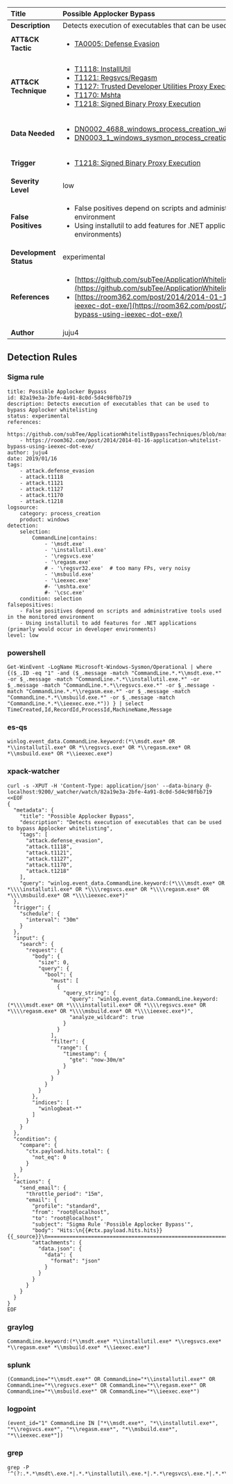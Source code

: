 | Title                    | Possible Applocker Bypass       |
|:-------------------------|:------------------|
| **Description**          | Detects execution of executables that can be used to bypass Applocker whitelisting |
| **ATT&amp;CK Tactic**    |  <ul><li>[TA0005: Defense Evasion](https://attack.mitre.org/tactics/TA0005)</li></ul>  |
| **ATT&amp;CK Technique** | <ul><li>[T1118: InstallUtil](https://attack.mitre.org/techniques/T1118)</li><li>[T1121: Regsvcs/Regasm](https://attack.mitre.org/techniques/T1121)</li><li>[T1127: Trusted Developer Utilities Proxy Execution](https://attack.mitre.org/techniques/T1127)</li><li>[T1170: Mshta](https://attack.mitre.org/techniques/T1170)</li><li>[T1218: Signed Binary Proxy Execution](https://attack.mitre.org/techniques/T1218)</li></ul>  |
| **Data Needed**          | <ul><li>[DN0002_4688_windows_process_creation_with_commandline](../Data_Needed/DN0002_4688_windows_process_creation_with_commandline.md)</li><li>[DN0003_1_windows_sysmon_process_creation](../Data_Needed/DN0003_1_windows_sysmon_process_creation.md)</li></ul>  |
| **Trigger**              | <ul><li>[T1218: Signed Binary Proxy Execution](../Triggers/T1218.md)</li></ul>  |
| **Severity Level**       | low |
| **False Positives**      | <ul><li>False positives depend on scripts and administrative tools used in the monitored environment</li><li>Using installutil to add features for .NET applications (primarly would occur in developer environments)</li></ul>  |
| **Development Status**   | experimental |
| **References**           | <ul><li>[https://github.com/subTee/ApplicationWhitelistBypassTechniques/blob/master/TheList.txt](https://github.com/subTee/ApplicationWhitelistBypassTechniques/blob/master/TheList.txt)</li><li>[https://room362.com/post/2014/2014-01-16-application-whitelist-bypass-using-ieexec-dot-exe/](https://room362.com/post/2014/2014-01-16-application-whitelist-bypass-using-ieexec-dot-exe/)</li></ul>  |
| **Author**               | juju4 |


## Detection Rules

### Sigma rule

```
title: Possible Applocker Bypass
id: 82a19e3a-2bfe-4a91-8c0d-5d4c98fbb719
description: Detects execution of executables that can be used to bypass Applocker whitelisting
status: experimental
references:
    - https://github.com/subTee/ApplicationWhitelistBypassTechniques/blob/master/TheList.txt
    - https://room362.com/post/2014/2014-01-16-application-whitelist-bypass-using-ieexec-dot-exe/
author: juju4
date: 2019/01/16
tags:
    - attack.defense_evasion
    - attack.t1118
    - attack.t1121
    - attack.t1127
    - attack.t1170
    - attack.t1218
logsource:
    category: process_creation
    product: windows
detection:
    selection:
        CommandLine|contains:
            - '\msdt.exe'
            - '\installutil.exe'
            - '\regsvcs.exe'
            - '\regasm.exe'
            # - '\regsvr32.exe'  # too many FPs, very noisy
            - '\msbuild.exe'
            - '\ieexec.exe'
            #- '\mshta.exe'
            #- '\csc.exe'
    condition: selection
falsepositives:
    - False positives depend on scripts and administrative tools used in the monitored environment
    - Using installutil to add features for .NET applications (primarly would occur in developer environments)
level: low

```





### powershell
    
```
Get-WinEvent -LogName Microsoft-Windows-Sysmon/Operational | where {($_.ID -eq "1" -and ($_.message -match "CommandLine.*.*\\msdt.exe.*" -or $_.message -match "CommandLine.*.*\\installutil.exe.*" -or $_.message -match "CommandLine.*.*\\regsvcs.exe.*" -or $_.message -match "CommandLine.*.*\\regasm.exe.*" -or $_.message -match "CommandLine.*.*\\msbuild.exe.*" -or $_.message -match "CommandLine.*.*\\ieexec.exe.*")) } | select TimeCreated,Id,RecordId,ProcessId,MachineName,Message
```


### es-qs
    
```
winlog.event_data.CommandLine.keyword:(*\\msdt.exe* OR *\\installutil.exe* OR *\\regsvcs.exe* OR *\\regasm.exe* OR *\\msbuild.exe* OR *\\ieexec.exe*)
```


### xpack-watcher
    
```
curl -s -XPUT -H 'Content-Type: application/json' --data-binary @- localhost:9200/_watcher/watch/82a19e3a-2bfe-4a91-8c0d-5d4c98fbb719 <<EOF
{
  "metadata": {
    "title": "Possible Applocker Bypass",
    "description": "Detects execution of executables that can be used to bypass Applocker whitelisting",
    "tags": [
      "attack.defense_evasion",
      "attack.t1118",
      "attack.t1121",
      "attack.t1127",
      "attack.t1170",
      "attack.t1218"
    ],
    "query": "winlog.event_data.CommandLine.keyword:(*\\\\msdt.exe* OR *\\\\installutil.exe* OR *\\\\regsvcs.exe* OR *\\\\regasm.exe* OR *\\\\msbuild.exe* OR *\\\\ieexec.exe*)"
  },
  "trigger": {
    "schedule": {
      "interval": "30m"
    }
  },
  "input": {
    "search": {
      "request": {
        "body": {
          "size": 0,
          "query": {
            "bool": {
              "must": [
                {
                  "query_string": {
                    "query": "winlog.event_data.CommandLine.keyword:(*\\\\msdt.exe* OR *\\\\installutil.exe* OR *\\\\regsvcs.exe* OR *\\\\regasm.exe* OR *\\\\msbuild.exe* OR *\\\\ieexec.exe*)",
                    "analyze_wildcard": true
                  }
                }
              ],
              "filter": {
                "range": {
                  "timestamp": {
                    "gte": "now-30m/m"
                  }
                }
              }
            }
          }
        },
        "indices": [
          "winlogbeat-*"
        ]
      }
    }
  },
  "condition": {
    "compare": {
      "ctx.payload.hits.total": {
        "not_eq": 0
      }
    }
  },
  "actions": {
    "send_email": {
      "throttle_period": "15m",
      "email": {
        "profile": "standard",
        "from": "root@localhost",
        "to": "root@localhost",
        "subject": "Sigma Rule 'Possible Applocker Bypass'",
        "body": "Hits:\n{{#ctx.payload.hits.hits}}{{_source}}\n================================================================================\n{{/ctx.payload.hits.hits}}",
        "attachments": {
          "data.json": {
            "data": {
              "format": "json"
            }
          }
        }
      }
    }
  }
}
EOF

```


### graylog
    
```
CommandLine.keyword:(*\\msdt.exe* *\\installutil.exe* *\\regsvcs.exe* *\\regasm.exe* *\\msbuild.exe* *\\ieexec.exe*)
```


### splunk
    
```
(CommandLine="*\\msdt.exe*" OR CommandLine="*\\installutil.exe*" OR CommandLine="*\\regsvcs.exe*" OR CommandLine="*\\regasm.exe*" OR CommandLine="*\\msbuild.exe*" OR CommandLine="*\\ieexec.exe*")
```


### logpoint
    
```
(event_id="1" CommandLine IN ["*\\msdt.exe*", "*\\installutil.exe*", "*\\regsvcs.exe*", "*\\regasm.exe*", "*\\msbuild.exe*", "*\\ieexec.exe*"])
```


### grep
    
```
grep -P '^(?:.*.*\msdt\.exe.*|.*.*\installutil\.exe.*|.*.*\regsvcs\.exe.*|.*.*\regasm\.exe.*|.*.*\msbuild\.exe.*|.*.*\ieexec\.exe.*)'
```




